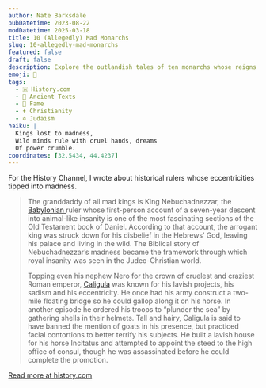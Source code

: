 ```yaml
---
author: Nate Barksdale
pubDatetime: 2023-08-22
modDatetime: 2025-03-18
title: 10 (Allegedly) Mad Monarchs
slug: 10-allegedly-mad-monarchs
featured: false
draft: false
description: Explore the outlandish tales of ten monarchs whose reigns teetered on the edge of madness, from Nebuchadnezzar's wild descent to Caligula's bizarre decrees.
emoji: 👑
tags:
  - 🇭 History.com
  - 📜 Ancient Texts
  - 👑 Fame
  - ✝️ Christianity
  - ✡️ Judaism
haiku: |
  Kings lost to madness,  
  Wild minds rule with cruel hands, dreams  
  Of power crumble.
coordinates: [32.5434, 44.4237]
---
```


For the History Channel, I wrote about historical rulers whose eccentricities tipped into madness.

> The granddaddy of all mad kings is King Nebuchadnezzar, the [Babylonian ](https://www.history.com/topics/ancient-middle-east/babylon)ruler whose first-person account of a seven-year descent into animal-like insanity is one of the most fascinating sections of the Old Testament book of Daniel. According to that account, the arrogant king was struck down for his disbelief in the Hebrews’ God, leaving his palace and living in the wild. The Biblical story of Nebuchadnezzar’s madness became the framework through which royal insanity was seen in the Judeo-Christian world.
>
> Topping even his nephew Nero for the crown of cruelest and craziest Roman emperor, [Caligula](https://www.history.com/topics/ancient-rome/caligula) was known for his lavish projects, his sadism and his eccentricity. He once had his army construct a two-mile floating bridge so he could gallop along it on his horse. In another episode he ordered his troops to “plunder the sea” by gathering shells in their helmets. Tall and hairy, Caligula is said to have banned the mention of goats in his presence, but practiced facial contortions to better terrify his subjects. He built a lavish house for his horse Incitatus and attempted to appoint the steed to the high office of consul, though he was assassinated before he could complete the promotion.

[Read more at history.com](https://www.history.com/news/10-allegedly-mad-monarchs)
